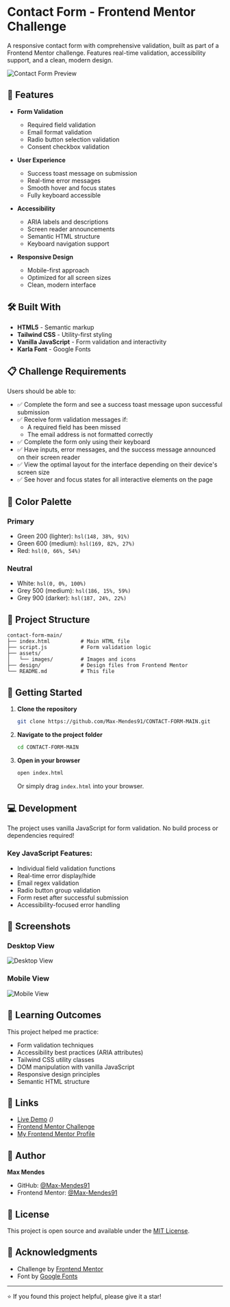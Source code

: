 # Contact Form - Frontend Mentor Challenge

A responsive contact form with comprehensive validation, built as part of a Frontend Mentor challenge. Features real-time validation, accessibility support, and a clean, modern design.

![Contact Form Preview](./design/desktop-preview.jpg)

## 🚀 Features

- **Form Validation**
  - Required field validation
  - Email format validation
  - Radio button selection validation
  - Consent checkbox validation
  
- **User Experience**
  - Success toast message on submission
  - Real-time error messages
  - Smooth hover and focus states
  - Fully keyboard accessible

- **Accessibility**
  - ARIA labels and descriptions
  - Screen reader announcements
  - Semantic HTML structure
  - Keyboard navigation support

- **Responsive Design**
  - Mobile-first approach
  - Optimized for all screen sizes
  - Clean, modern interface

## 🛠️ Built With

- **HTML5** - Semantic markup
- **Tailwind CSS** - Utility-first styling
- **Vanilla JavaScript** - Form validation and interactivity
- **Karla Font** - Google Fonts

## 📋 Challenge Requirements

Users should be able to:

- ✅ Complete the form and see a success toast message upon successful submission
- ✅ Receive form validation messages if:
  - A required field has been missed
  - The email address is not formatted correctly
- ✅ Complete the form only using their keyboard
- ✅ Have inputs, error messages, and the success message announced on their screen reader
- ✅ View the optimal layout for the interface depending on their device's screen size
- ✅ See hover and focus states for all interactive elements on the page

## 🎨 Color Palette

### Primary
- Green 200 (lighter): `hsl(148, 38%, 91%)`
- Green 600 (medium): `hsl(169, 82%, 27%)`
- Red: `hsl(0, 66%, 54%)`

### Neutral
- White: `hsl(0, 0%, 100%)`
- Grey 500 (medium): `hsl(186, 15%, 59%)`
- Grey 900 (darker): `hsl(187, 24%, 22%)`

## 📁 Project Structure

```
contact-form-main/
├── index.html          # Main HTML file
├── script.js           # Form validation logic
├── assets/
│   └── images/         # Images and icons
├── design/             # Design files from Frontend Mentor
└── README.md           # This file
```

## 🚦 Getting Started

1. **Clone the repository**
   ```bash
   git clone https://github.com/Max-Mendes91/CONTACT-FORM-MAIN.git
   ```

2. **Navigate to the project folder**
   ```bash
   cd CONTACT-FORM-MAIN
   ```

3. **Open in your browser**
   ```bash
   open index.html
   ```
   Or simply drag `index.html` into your browser.

## 💻 Development

The project uses vanilla JavaScript for form validation. No build process or dependencies required!

### Key JavaScript Features:
- Individual field validation functions
- Real-time error display/hide
- Email regex validation
- Radio button group validation
- Form reset after successful submission
- Accessibility-focused error handling

## 📱 Screenshots

### Desktop View
![Desktop View](./design/desktop-design.jpg)

### Mobile View
![Mobile View](./design/mobile-design.jpg)


## 🎯 Learning Outcomes

This project helped me practice:
- Form validation techniques
- Accessibility best practices (ARIA attributes)
- Tailwind CSS utility classes
- DOM manipulation with vanilla JavaScript
- Responsive design principles
- Semantic HTML structure

## 🔗 Links

- [Live Demo](#) *()*
- [Frontend Mentor Challenge](https://www.frontendmentor.io/challenges/contact-form--G-hYlqKJj)
- [My Frontend Mentor Profile](https://www.frontendmentor.io/profile/Max-Mendes91)

## 👤 Author

**Max Mendes**

- GitHub: [@Max-Mendes91](https://github.com/Max-Mendes91)
- Frontend Mentor: [@Max-Mendes91](https://www.frontendmentor.io/profile/Max-Mendes91)

## 📝 License

This project is open source and available under the [MIT License](LICENSE).

## 🙏 Acknowledgments

- Challenge by [Frontend Mentor](https://www.frontendmentor.io)
- Font by [Google Fonts](https://fonts.google.com/)

---

⭐ If you found this project helpful, please give it a star!
